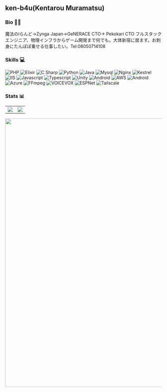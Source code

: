 ## ken-b4u(Kentarou Muramatsu)

### Bio 🧚‍♂️
魔法のiらんど→Zynga Japan→GeNERACE CTO→ Pekokari CTO フルスタックエンジニア、物理インフラからゲーム開発まで何でも。大体新宿に居ます。お刺身にたんぽぽ乗せる仕事したい。Tel:08050714108

### Skills :computer: 
![PHP](https://img.shields.io/badge/PHP-2EABA5.svg?style=for-the-badge)
![Elixir](https://img.shields.io/badge/Elixir-2EABA5.svg?style=for-the-badge)
![C Sharp](https://img.shields.io/badge/C%20Sharp-2EABA5.svg?style=for-the-badge)
![Python](https://img.shields.io/badge/Python-2EABA5.svg?style=for-the-badge)
![Java](https://img.shields.io/badge/Java-2EABA5.svg?style=for-the-badge)
![Mysql](https://img.shields.io/badge/Mysql-2EABA5.svg?style=for-the-badge)
![Nginx](https://img.shields.io/badge/Nginx-2EABA5.svg?style=for-the-badge)
![Kestrel](https://img.shields.io/badge/Kestrel-2EABA5.svg?style=for-the-badge)
![IIS](https://img.shields.io/badge/IIS-2EABA5.svg?style=for-the-badge)
![Javascript](https://img.shields.io/badge/Javascript-2EABA5.svg?style=for-the-badge)
![Typescript](https://img.shields.io/badge/Typescript-2EABA5.svg?style=for-the-badge)
![Unity](https://img.shields.io/badge/JavaScript-2EABA5.svg?style=for-the-badge)
![Android](https://img.shields.io/badge/Android-2EABA5.svg?style=for-the-badge)
![AWS](https://img.shields.io/badge/AWS-2EABA5.svg?style=for-the-badge)
![Android](https://img.shields.io/badge/Android-2EABA5.svg?style=for-the-badge)
![Azure](https://img.shields.io/badge/Azure-2EABA5.svg?style=for-the-badge)
![FFmpeg](https://img.shields.io/badge/FFmpeg-2EABA5.svg?style=for-the-badge)
![VOICEVOX](https://img.shields.io/badge/VOICEVOX-2EABA5.svg?style=for-the-badge)
![ESPNet](https://img.shields.io/badge/ESPNet-2EABA5.svg?style=for-the-badge)
![Tailscale](https://img.shields.io/badge/Tailscale-2EABA5.svg?style=for-the-badge)

### Stats :bar_chart: 
<table>
  <tr>
    <td>
      <img src="https://github-readme-stats-ken-b4u.vercel.app/api?username=ken-b4u&count_private=true&show_icons=true&text_color=03abd4&bg_color=00000000&hide_border=true&show=reviews,discussions_started,discussions_answered,prs_merged,prs_merged_percentage" />
    </td>
    <td>
      <img src="https://github-readme-stats-ken-b4u.vercel.app/api/top-langs/?username=ken-b4u&layout=donut-vertical&langs_count=10&text_color=03abd4&bg_color=00000000&hide_border=true" />
    </td>
  </tr>
</table>
<img width="865" src="https://github-profile-trophy-silk.vercel.app/?username=ken-b4u&theme=algolia&column=7&no-bg=true&no-frame=true" />
